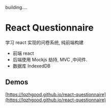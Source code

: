 building....

# React Questionnaire

学习 react 实现的问卷系统, 纯前端构建

-   前端 react
-   后端使用 Mockjs 劫持, MVC ,中间件.
-   数据库 IndexedDB

## Demos

[https://lqzhgood.github.io/react-questionnaire](https://lqzhgood.github.io/react-questionnaire)

